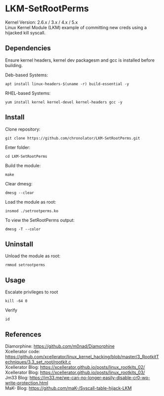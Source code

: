 # LKM-SetRootPerms
Kernel Version: 2.6.x / 3.x / 4.x / 5.x  
Linux Kernel Module (LKM) example of committing new creds using a hijacked kill syscall.

## Dependencies
Ensure kernel headers, kernel dev packagesm and gcc is installed before building.  

Deb-based Systems:  
```
apt install linux-headers-$(uname -r) build-essential -y
```

RHEL-based Systems:  
```
yum install kernel kernel-devel kernel-headers gcc -y
```

## Install
Clone repository:  
```
git clone https://github.com/chronolator/LKM-SetRootPerms.git
```

Enter folder:  
```
cd LKM-SetRootPerms
```

Build the module:  
```
make
```

Clear dmesg:
```
dmesg --clear
```

Load the module as root:  
```
insmod ./setrootperms.ko
```

To view the SetRootPerms output:  
```
dmesg -T --color
```

## Uninstall
Unload the module as root:  
```
rmmod setrootperms
```

## Usage
Escalate privileges to root
```
kill -64 0
```

Verify
```
id
```

## References
Diamorphine: https://github.com/m0nad/Diamorphine  
Xcellerator code: https://github.com/xcellerator/linux_kernel_hacking/blob/master/3_RootkitTechniques/3.3_set_root/rootkit.c  
Xcellerator Blog: https://xcellerator.github.io/posts/linux_rootkits_02/  
Xcellerator Blog: https://xcellerator.github.io/posts/linux_rootkits_03/  
Jm33 Blog: https://jm33.me/we-can-no-longer-easily-disable-cr0-wp-write-protection.html  
MaK- Blog: https://github.com/maK-/Syscall-table-hijack-LKM
